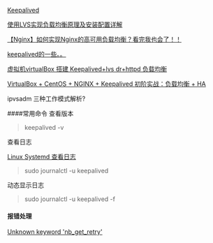 [Keepalived](https://www.jianshu.com/p/a6b5ab36292a)

[使用LVS实现负载均衡原理及安装配置详解](https://www.cnblogs.com/zyd112/p/8809200.html)

[【Nginx】如何实现Nginx的高可用负载均衡？看完我也会了！！](https://www.cnblogs.com/binghe001/p/13378305.html)

[keepalived的一些。。](https://www.cnblogs.com/gqdw/p/3558706.html)

[虚拟机virtualBox 搭建 Keepalived+lvs dr+httpd 负载均衡](https://blog.csdn.net/u014695188/article/details/50986372)

[VirtualBox + CentOS + NGINX + Keepalived 初阶实战：负载均衡 + HA](https://github.com/lilins/Blog/issues/2)


ipvsadm 三种工作模式解析?


####常用命令
查看版本
> keepalived -v

查看日志

[Linux Systemd 查看日志](https://pdf-lib.org/home/details/9426)

> sudo journalctl -u keepalived

动态显示日志
> sudo journalctl -u keepalived -f


#### 报错处理
[Unknown keyword 'nb_get_retry'](https://blog.csdn.net/qq_36801585/article/details/105137556)

